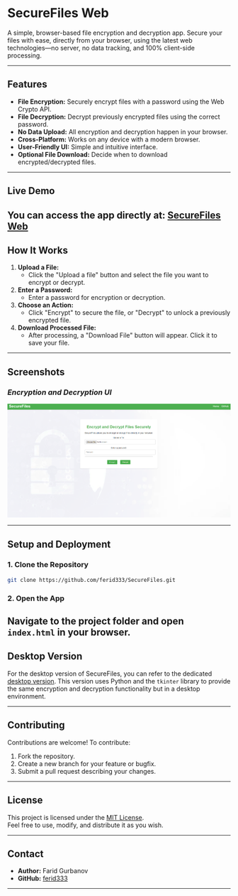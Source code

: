 # **SecureFiles Web**

A simple, browser-based file encryption and decryption app. Secure your files with ease, directly from your browser, using the latest web technologies—no server, no data tracking, and 100% client-side processing.

---

## **Features**
- **File Encryption:** Securely encrypt files with a password using the Web Crypto API.
- **File Decryption:** Decrypt previously encrypted files using the correct password.
- **No Data Upload:** All encryption and decryption happen in your browser.
- **Cross-Platform:** Works on any device with a modern browser.
- **User-Friendly UI:** Simple and intuitive interface.
- **Optional File Download:** Decide when to download encrypted/decrypted files.

---

## **Live Demo**
You can access the app directly at: [SecureFiles Web](https://ferid333.github.io/SecureFiles/) 
---

## **How It Works**
1. **Upload a File:**
   - Click the "Upload a file" button and select the file you want to encrypt or decrypt.
2. **Enter a Password:**
   - Enter a password for encryption or decryption.
3. **Choose an Action:**
   - Click "Encrypt" to secure the file, or "Decrypt" to unlock a previously encrypted file.
4. **Download Processed File:**
   - After processing, a "Download File" button will appear. Click it to save your file.

---

## **Screenshots**
### *Encryption and Decryption UI*  
![UI Screenshot](https://github.com/ferid333/SecureFiles/blob/main/docs/assets/Screenshot%202024-12-09%20163426.png)  

---

## **Setup and Deployment**

### **1. Clone the Repository**
```bash
git clone https://github.com/ferid333/SecureFiles.git
```

### **2. Open the App**
Navigate to the project folder and open `index.html` in your browser.
---

## **Desktop Version**
For the desktop version of SecureFiles, you can refer to the dedicated [desktop version](https://github.com/ferid333/SecureFiles/tree/main/dekstop). This version uses Python and the `tkinter` library to provide the same encryption and decryption functionality but in a desktop environment.

---

## **Contributing**
Contributions are welcome! To contribute:
1. Fork the repository.
2. Create a new branch for your feature or bugfix.
3. Submit a pull request describing your changes.

---

## **License**
This project is licensed under the [MIT License](https://opensource.org/licenses/MIT).  
Feel free to use, modify, and distribute it as you wish.

---

## **Contact**
- **Author:** Farid Gurbanov
- **GitHub:** [ferid333](https://github.com/ferid333)  

---
